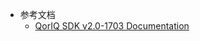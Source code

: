 - 参考文档
	- [QorIQ SDK v2.0-1703 Documentation](https://docs.nxp.com/bundle/GUID-39A0A446-70E5-4ED7-A580-E7508B61A5F1/page/GUID-081CCB35-9211-4C64-87EA-152426B8E00F.html)